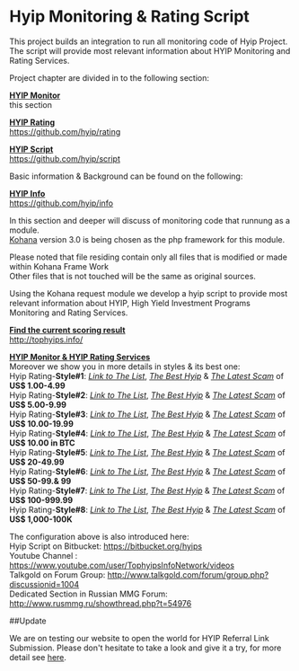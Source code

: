# Hyip Monitoring & Rating Script
This project builds an integration to run all monitoring code of Hyip Project.   
The script will provide most relevant information about HYIP Monitoring and Rating Services.  

Project chapter are divided in to the following section:

[**HYIP Monitor**][1]  
this section  

[**HYIP Rating**][1]  
<https://github.com/hyip/rating>  

[**HYIP Script**][1]  
<https://github.com/hyip/script>  

Basic information & Background can be found on the following:  

[**HYIP Info**][1]  
<https://github.com/hyip/info>  
  
In this section and deeper will discuss of monitoring code that runnung as a module.    
[Kohana](https://kohanaframework.org/) version 3.0 is being chosen as the php framework for this module.  

Please noted that file residing contain only all files that is modified or made within Kohana Frame Work  
Other files that is not touched will be the same as original sources. 

Using the Kohana request module we develop a hyip script to provide most relevant information about HYIP, High Yield Investment Programs Monitoring and Rating Services.

[**Find the current scoring result**](http://tophyips.info/monitor/hyip-list)  
<http://tophyips.info/>  
 
[**HYIP Monitor & HYIP Rating Services**][1]  
Moreover we show you in more details in styles & its best one:    
Hyip Rating-**Style#1**: [*Link to The List*](http://tophyips.info/monitor/hyip-rating/style-1), [*The Best Hyip*](http://tophyips.info/monitor/hyip-rating/style-1/best-1) & [*The Latest Scam*](http://tophyips.info/monitor/hyip-scam/style-1) of **US$ 1.00-4.99**  
Hyip Rating-**Style#2**: [*Link to The List*](http://tophyips.info/monitor/hyip-rating/style-2), [*The Best Hyip*](http://tophyips.info/monitor/hyip-rating/style-2/best-1) & [*The Latest Scam*](http://tophyips.info/monitor/hyip-scam/style-2) of **US$ 5.00-9.99**  
Hyip Rating-**Style#3**: [*Link to The List*](http://tophyips.info/monitor/hyip-rating/style-3), [*The Best Hyip*](http://tophyips.info/monitor/hyip-rating/style-3/best-1) & [*The Latest Scam*](http://tophyips.info/monitor/hyip-scam/style-3) of **US$ 10.00-19.99**  
Hyip Rating-**Style#4**: [*Link to The List*](http://tophyips.info/monitor/hyip-rating/style-4), [*The Best Hyip*](http://tophyips.info/monitor/hyip-rating/style-4/best-1) & [*The Latest Scam*](http://tophyips.info/monitor/hyip-scam/style-4) of **US$ 10.00 in BTC**  
Hyip Rating-**Style#5**: [*Link to The List*](http://tophyips.info/monitor/hyip-rating/style-5), [*The Best Hyip*](http://tophyips.info/monitor/hyip-rating/style-5/best-1) & [*The Latest Scam*](http://tophyips.info/monitor/hyip-scam/style-5) of **US$ 20-49.99**  
Hyip Rating-**Style#6**: [*Link to The List*](http://tophyips.info/monitor/hyip-rating/style-6), [*The Best Hyip*](http://tophyips.info/monitor/hyip-rating/style-6/best-1) & [*The Latest Scam*](http://tophyips.info/monitor/hyip-scam/style-6) of **US$ 50-99.& 99**  
Hyip Rating-**Style#7**: [*Link to The List*](http://tophyips.info/monitor/hyip-rating/style-7), [*The Best Hyip*](http://tophyips.info/monitor/hyip-rating/style-7/best-1) & [*The Latest Scam*](http://tophyips.info/monitor/hyip-scam/style-7) of **US$ 100-999.99**  
Hyip Rating-**Style#8**: [*Link to The List*](http://tophyips.info/monitor/hyip-rating/style-8), [*The Best Hyip*](http://tophyips.info/monitor/hyip-rating/style-8/best-1) & [*The Latest Scam*](http://tophyips.info/monitor/hyip-scam/style-8) of **US$ 1,000-100K**  


The configuration above is also introduced here:  
Hyip Script on Bitbucket: https://bitbucket.org/hyips  
Youtube Channel : https://www.youtube.com/user/TophyipsInfoNetwork/videos  
Talkgold on Forum Group: http://www.talkgold.com/forum/group.php?discussionid=1004  
Dedicated Section in Russian MMG Forum: http://www.rusmmg.ru/showthread.php?t=54976  

##Update

We are on testing our website to open the world for HYIP Referral Link Submission. Please don't hesitate to take a look and give it a try, for more detail see [here](http://blog.tophyips.info/blog/hyiplist/).



  [1]: https://github.com/hyip/info

